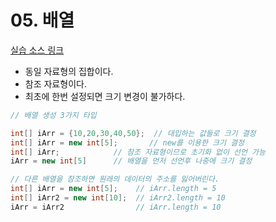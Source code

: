 # 05. 배열

[실습 소스 링크](https://github.com/jinrang2/TJS_BigData/tree/master/src/1_JAVA/ch05_array/src/com/lec/ex)

* 동일 자료형의 집합이다.
* 참조 자료형이다.
* 최초에 한번 설정되면 크기 변경이 불가하다.

```java
// 배열 생성 3가지 타입

int[] iArr = {10,20,30,40,50};  // 대입하는 값들로 크기 결정
int[] iArr = new int[5];       // new를 이용한 크기 결정
int[] iArr;            // 참조 자료형이므로 초기화 없이 선언 가능
iArr = new int[5]      // 배열을 먼저 선언후 나중에 크기 결정

// 다른 배열을 참조하면 원래의 데이터의 주소를 잃어버린다.
int[] iArr = new int[5];    // iArr.length = 5
int[] iArr2 = new int[10];  // iArr2.length = 10
iArr = iArr2                // iArr.length = 10
```

